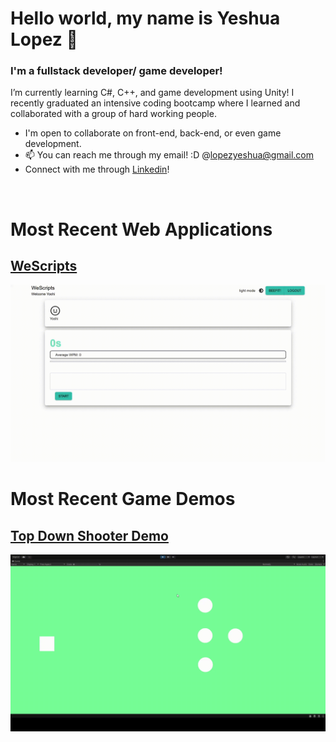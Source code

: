 # Hello world, my name is Yeshua Lopez 👋
### I'm a fullstack developer/ game developer!
I’m currently learning C#, C++, and game development using Unity!
I recently graduated an intensive coding bootcamp where I learned and collaborated with a group of hard working people.
- I'm open to collaborate on front-end, back-end, or even game development.
- 📫 You can reach me through my email! :D  @lopezyeshua@gmail.com
- Connect with me through [Linkedin](https://www.linkedin.com/in/yeshua-lopez-232306184/)!

<br>

<h1 class="webApps">Most Recent Web Applications</h1>

## [WeScripts](https://github.com/LopezYeshua/WeScripts)

<img src="./static/typing.gif" width="700"/>

<br>

<h1 class ="gameDev">Most Recent Game Demos</h1>

## [Top Down Shooter Demo](https://github.com/LopezYeshua/topDownShooter)
<img src="./static/topdownshooting.gif" width="700" alt="top down game"/>

<!---
LopezYeshua/LopezYeshua is a ✨ special ✨ repository because its `README.md` (this file) appears on your GitHub profile.
You can click the Preview link to take a look at your changes.
--->
